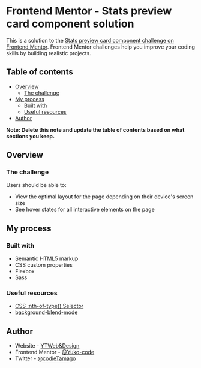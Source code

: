 # Frontend Mentor - Stats preview card component solution
This is a solution to the [Stats preview card component challenge on Frontend Mentor](https://www.frontendmentor.io/challenges/stats-preview-card-component-8JqbgoU62). Frontend Mentor challenges help you improve your coding skills by building realistic projects.

## Table of contents

- [Overview](#overview)
  - [The challenge](#the-challenge)
- [My process](#my-process)
  - [Built with](#built-with)
  - [Useful resources](#useful-resources)
- [Author](#author)

**Note: Delete this note and update the table of contents based on what sections you keep.**

## Overview

### The challenge

Users should be able to:

- View the optimal layout for the page depending on their device's screen size
- See hover states for all interactive elements on the page


## My process

### Built with

- Semantic HTML5 markup
- CSS custom properties
- Flexbox
- Sass

### Useful resources

- [CSS :nth-of-type() Selector](https://www.w3schools.com/cssref/sel_nth-of-type.asp)
- [background-blend-mode](https://developer.mozilla.org/en-US/docs/Web/CSS/background-blend-mode)


## Author

- Website - [YTWeb&Design](https://ytwebxdesign.com/)
- Frontend Mentor - [@Yuko-code](https://www.frontendmentor.io/profile/Yuko-code)
- Twitter - [@codieTamago](https://www.twitter.com/codieTamago)